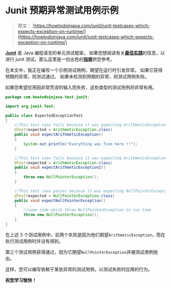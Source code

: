 # Junit 预期异常测试用例示例

> 原文： [https://howtodoinjava.com/junit/junit-testcases-which-expects-exception-on-runtime/](https://howtodoinjava.com/junit/junit-testcases-which-expects-exception-on-runtime/)

[**Junit**](//howtodoinjava.com/junit/ "junit tutorials") 是 Java 编程语言的单元测试框架。 如果您想阅读有关[**最佳实践**](//howtodoinjava.com/category/best-practices/ "best practices guides")的信息，以进行 junit 测试，那么这里是一份出色的[**指南**](//howtodoinjava.com/best-practices/unit-testing-best-practices-junit-reference-guide/ "Unit testing best practices : Junit Reference guide")供您参考。

在本文中，我正在编写一个示例测试用例，期望在运行时引发异常。 如果它获得预期的异常，则测试通过。 如果未检测到预期的异常，则测试用例失败。

如果您希望应用因非常荒谬的输入而失败，这些类型的测试用例将非常有用。

```java
package com.howtodoinjava.test.junit;

import org.junit.Test;

public class ExpectedExceptionTest
{
	//This test case fails because it was expecting ArithmeticException
	@Test(expected = ArithmeticException.class)
	public void expectArithmeticException()
	{
		System.out.println("Everything was fine here !!");
	}

	//This test case fails because it was expecting ArithmeticException
	@Test(expected = ArithmeticException.class)
	public void expectArithmeticException2()
	{
		throw new NullPointerException();
	}

	//This test case passes because it was expecting NullPointerException
	@Test(expected = NullPointerException.class)
	public void expectNullPointerException()
	{
		//some code which throw NullPointerException in run time
		throw new NullPointerException();
	}
}

```

在上述 3 个测试用例中，前两个失败是因为他们期望`ArithmeticException`，而在执行测试用例时并没有得到。

第三个测试用例获得通过，因为它期望`NullPointerException`并被测试用例抛出。

这样，您可以编写依赖于某些异常的测试用例，以测试失败时应用的行为。

**祝您学习愉快！**